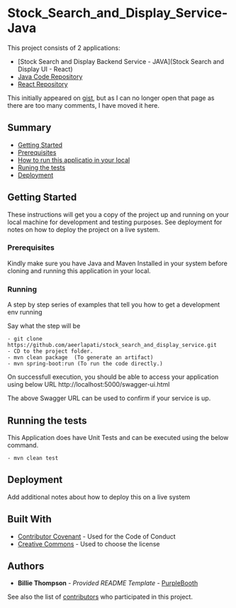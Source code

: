 # Stock_Search_and_Display_Service-Java

This project consists of 2 applications:
  - [Stock Search and Display Backend Service - JAVA](Stock Search and Display UI - React)
  - [Java Code Repository](https://github.com/aeerlapati/stock_search_and_display_service)
  - [React Repository](https://github.com/aeerlapati/StockSearchAndDisplayUI-React)

This initially appeared on
[gist](https://gist.github.com/PurpleBooth/109311bb0361f32d87a2), but as
I can no longer open that page as there are too many comments, I have
moved it here.

## Summary

  - [Getting Started](#getting-started)
  - [Prerequisites](#Prerequisites)
  - [How to run this applicatio in your local](#Running)
  - [Runing the tests](#running-the-tests)
  - [Deployment](#deployment)

## Getting Started

These instructions will get you a copy of the project up and running on
your local machine for development and testing purposes. See deployment
for notes on how to deploy the project on a live system.

### Prerequisites

Kindly make sure you have Java and Maven Installed in your system before cloning and running this application in your local.

### Running

A step by step series of examples that tell you how to get a development
env running

Say what the step will be

    - git clone https://github.com/aeerlapati/stock_search_and_display_service.git
    - CD to the project folder.
    - mvn clean package  (To generate an artifact)
    - mvn spring-boot:run (To run the code directly.)

On successfull execution, you should be able to access your application using below URL
http://localhost:5000/swagger-ui.html

The above Swagger URL can be used to confirm if your service is up.

## Running the tests

This Application does have Unit Tests and can be executed using the below command.

    - mvn clean test

## Deployment

Add additional notes about how to deploy this on a live system

## Built With

  - [Contributor Covenant](https://www.contributor-covenant.org/) - Used
    for the Code of Conduct
  - [Creative Commons](https://creativecommons.org/) - Used to choose
    the license

## Authors

  - **Billie Thompson** - *Provided README Template* -
    [PurpleBooth](https://github.com/PurpleBooth)

See also the list of
[contributors](https://github.com/PurpleBooth/a-good-readme-template/contributors)
who participated in this project.
